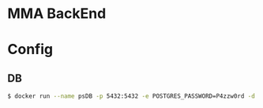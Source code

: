 # MMA BackEnd

# Config
## DB
```bash
$ docker run --name psDB -p 5432:5432 -e POSTGRES_PASSWORD=P4zzw0rd -d postgres
```